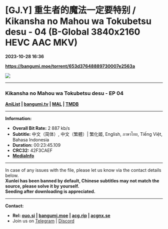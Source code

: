 # [GJ.Y] 重生者的魔法一定要特别 / Kikansha no Mahou wa Tokubetsu desu - 04 (B-Global 3840x2160 HEVC AAC MKV)

**2023-10-28 16:36**

**https://bangumi.moe/torrent/653d37648889730007e2563a**

![](https://rr1---bg.raws.dev/bfs/intl/management/847bd96f91a0ccae019472ad53b353913391d465.png@960w_540h_100Q_1c.jpg)

* * *

### **__Kikansha no Mahou wa Tokubetsu desu__** - EP 04

**[AniList](https://anilist.co/anime/163142) | [bangumi.tv](https://bgm.tv/subject/425990) | [MAL](https://myanimelist.net/anime/54852) | [TMDB](https://www.themoviedb.org/tv/230050)**

* * *

**Information:**

*   **Overall Bit Rate:** 2 887 kb/s
*   **Subtitle:** 中文（简体）, 中文（繁體）| 繁化姬, English, ภาษาไทย, Tiếng Việt, Bahasa Indonesia
*   **Duration:** 00:23:45.109
*   **CRC32:** 42F3CAEF
*   **[MediaInfo](https://rr1---nfo.raws.dev/%5BGJ.Y%5D%20%E9%87%8D%E7%94%9F%E8%80%85%E7%9A%84%E9%AD%94%E6%B3%95%E4%B8%80%E5%AE%9A%E8%A6%81%E7%89%B9%E5%88%AB%20-%2004%20%28B-Global%203840x2160%20HEVC%20AAC%20MKV%29%20%5B42F3CAEF%5D.mkv.nfo)**

* * *

In case of any issues with the file, please let us know via the contact details below.  
**Xunlei has been banned by default, Chinese subtitles may not match the source, please solve it by yourself.**  
**Seeding after downloading is appreciated.**

* * *

**Contact:**

*   **Rel: [ouo.si](https://ouo.si/user/BraveSail) | [bangumi.moe](https://bangumi.moe/search/63e4b7585fa12c0007949b88) | [acg.rip](https://acg.rip/user/5570) | [acgnx.se](https://share.acgnx.se/user-529-1.html)**
*   Join us on [Telegram](https://kirara-fantasia.moe/telegram) | [Discord](https://kirara-fantasia.moe/discord)